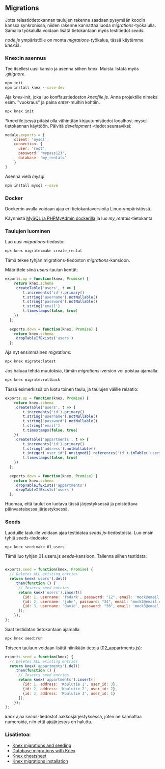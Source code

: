 ## Migrations

Jotta relaatiotietokannan taulujen rakenne saadaan pysymään koodin kanssa synkronissa, niiden rakenne kannattaa luoda *migrations*-työkalulla. Samalla työkalulla voidaan lisätä tietokantaan myös testitiedot *seeds*.

*node.js* ympäristölle on monta *migrations*-työkalua, tässä käytämme *knex*:iä.

### Knex:in asennus

Tee itsellesi uusi kansio ja asenna siihen *knex*. Muista listätä myös *.gitignore*.

```cmd
npm init
npm install knex --save-dev
```

Aja *knex*-init, joka luo konffaustiedoston *knexfile.js*. Anna projektille nimeksi esim. "vuokraus" ja paina *enter*-muihin kohtiin.

```cmd
npx knex init
```

*knexfile.js:ssä pitäisi olla vähintään kirjautumistiedot localhost-mysql-tietokannan käyttöön. Päivitä *development* -tiedot seuraaviksi:

```js
module.exports = {
    client: 'mysql',
    connection: {
      user: 'root',
      password: 'mypass123',
      database: 'my_rentals'
    }
}
```

Asenna vielä *mysql*:

```cmd
npm install mysql --save
```

### Docker

Docker:in avulla voidaan ajaa eri tietokantaversioita Linux-ympäristössä.

Käynnistä [MySQL ja PHPMyAdmin dockerilla](https://otredu.github.io/docker/mysql.html) ja luo *my_rentals*-tietokanta.

### Taulujen luominen

Luo uusi *migrations*-tiedosto:

```cmd
npx knex migrate:make create_rental
```

Tämä tekee tyhjän migrations-tiedoston *migrations*-kansioon.

Määrittele siinä *users*-taulun kentät:

```js
exports.up = function(knex, Promise) {
    return knex.schema
    .createTable('users', t => {
        t.increments('id').primary()
        t.string('username').notNullable()
        t.string('password').notNullable()
        t.string('email')
        t.timestamps(false, true)
    })
  };
  
  exports.down = function(knex, Promise) {
    return knex.schema
    .dropTableIfExists('users')
  };
```

Aja nyt ensimmäinen *migrations*:

```cmd
npx knex migrate:latest
```

Jos haluaa tehdä muutoksia, tämän *migrations*-version voi poistaa ajamalla:

```cmd
npx knex migrate:rollback
```

Tässä esimerkissä on luotu toinen taulu, ja taulujen välille relaatio:

```js
exports.up = function(knex, Promise) {
    return knex.schema
    .createTable('users', t => {
        t.increments('id').primary()
        t.string('username').notNullable()
        t.string('password').notNullable()
        t.string('email')
        t.timestamps(false, true)
    })
    .createTable('appartments', t => {
        t.increments('id').primary()
        t.string('address').notNullable()
        t.integer('user_id').unsigned().references('id').inTable('users').notNull().onDelete('cascade');
        t.timestamps(false, true)
    })
  };
  
  exports.down = function(knex, Promise) {
    return knex.schema
    .dropTableIfExists('appartments')
    .dropTableIfExists('users')
  };
```

Huomaa, että taulut on luotava tässä järjestyksessä ja poistettava päinvastaisessa järjestyksessä.

### Seeds

Luoduille tauluille voidaan ajaa testidataa *seeds.js*-tiedostoista. Luo ensin tyhjä *seeds*-tiedosto:

```cmd
npx knex seed:make 01_users
```

Tämä luo tyhjän 01_users.js *seeds*-kansioon. Tallenna siihen testidata:

```js

exports.seed = function(knex, Promise) {
  // Deletes ALL existing entries
  return knex('users').del()
    .then(function () {
      // Inserts seed entries
      return knex('users').insert([
        {id: 1, username: 'fodark', password: "12", email: 'mock@email.com'},
        {id: 2, username: 'john', password: "34", email: 'mock2@email.com'},
        {id: 3, username: 'david', password: "56", email: 'mock3@email.com'}
      ]);
    });
};
```

Saat testidatan tietokantaan ajamalla:

```cmd
npx knex seed:run
```

Toiseen tauluun voidaan lisätä niinikään tietoja (02_appartments.js):

```js
exports.seed = function(knex) {
  // Deletes ALL existing entries
  return knex('appartments').del()
    .then(function () {
      // Inserts seed entries
      return knex('appartments').insert([
        {id: 1, address: 'Koulutie 1', user_id: 3},
        {id: 2, address: 'Koulutie 2', user_id: 2},
        {id: 3, address: 'Koulutie 3', user_id: 1}
      ]);
    });
};
```

*knex* ajaa *seeds*-tiedostot aakkosjärjestyksessä, joten ne kannattaa numeroida, niin että ajojärjestys on haluttu.

### Lisätietoa:

- [Knex migrations and seeding](https://gist.github.com/NigelEarle/70db130cc040cc2868555b29a0278261)
- [Database migrations with Knex](http://perkframework.com/v1/guides/database-migrations-knex.html)
- [Knex cheatsheet](https://devhints.io/knex#schema)
- [Knex migrations installation](http://knexjs.org/#Installation-migrations)
